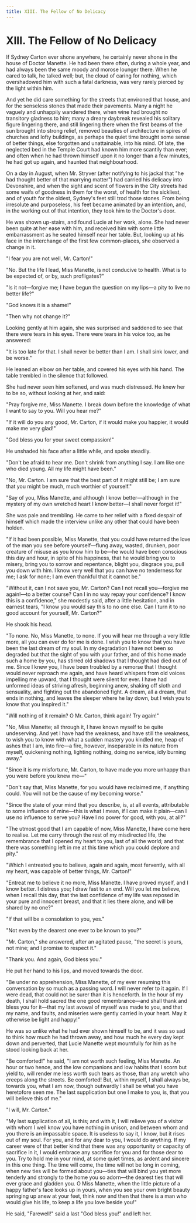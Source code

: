 ```yaml
---
title: XIII. The Fellow of No Delicacy
---
```

# XIII. The Fellow of No Delicacy

If Sydney Carton ever shone anywhere, he certainly never shone in the house of Doctor Manette. He had been there often, during a whole year, and had always been the same moody and morose lounger there. When he cared to talk, he talked well; but, the cloud of caring for nothing, which overshadowed him with such a fatal darkness, was very rarely pierced by the light within him.

And yet he did care something for the streets that environed that house, and for the senseless stones that made their pavements. Many a night he vaguely and unhappily wandered there, when wine had brought no transitory gladness to him; many a dreary daybreak revealed his solitary figure lingering there, and still lingering there when the first beams of the sun brought into strong relief, removed beauties of architecture in spires of churches and lofty buildings, as perhaps the quiet time brought some sense of better things, else forgotten and unattainable, into his mind. Of late, the neglected bed in the Temple Court had known him more scantily than ever; and often when he had thrown himself upon it no longer than a few minutes, he had got up again, and haunted that neighbourhood.

On a day in August, when Mr. Stryver (after notifying to his jackal that "he had thought better of that marrying matter") had carried his delicacy into Devonshire, and when the sight and scent of flowers in the City streets had some waifs of goodness in them for the worst, of health for the sickliest, and of youth for the oldest, Sydney's feet still trod those stones. From being irresolute and purposeless, his feet became animated by an intention, and, in the working out of that intention, they took him to the Doctor's door.

He was shown up-stairs, and found Lucie at her work, alone. She had never been quite at her ease with him, and received him with some little embarrassment as he seated himself near her table. But, looking up at his face in the interchange of the first few common-places, she observed a change in it.

"I fear you are not well, Mr. Carton!"

"No. But the life I lead, Miss Manette, is not conducive to health. What is to be expected of, or by, such profligates?"

"Is it not—forgive me; I have begun the question on my lips—a pity to live no better life?"

"God knows it is a shame!"

"Then why not change it?"

Looking gently at him again, she was surprised and saddened to see that there were tears in his eyes. There were tears in his voice too, as he answered:

"It is too late for that. I shall never be better than I am. I shall sink lower, and be worse."

He leaned an elbow on her table, and covered his eyes with his hand. The table trembled in the silence that followed.

She had never seen him softened, and was much distressed. He knew her to be so, without looking at her, and said:

"Pray forgive me, Miss Manette. I break down before the knowledge of what I want to say to you. Will you hear me?"

"If it will do you any good, Mr. Carton, if it would make you happier, it would make me very glad!"

"God bless you for your sweet compassion!"

He unshaded his face after a little while, and spoke steadily.

"Don't be afraid to hear me. Don't shrink from anything I say. I am like one who died young. All my life might have been."

"No, Mr. Carton. I am sure that the best part of it might still be; I am sure that you might be much, much worthier of yourself."

"Say of you, Miss Manette, and although I know better—although in the mystery of my own wretched heart I know better—I shall never forget it!"

She was pale and trembling. He came to her relief with a fixed despair of himself which made the interview unlike any other that could have been holden.

"If it had been possible, Miss Manette, that you could have returned the love of the man you see before yourself—flung away, wasted, drunken, poor creature of misuse as you know him to be—he would have been conscious this day and hour, in spite of his happiness, that he would bring you to misery, bring you to sorrow and repentance, blight you, disgrace you, pull you down with him. I know very well that you can have no tenderness for me; I ask for none; I am even thankful that it cannot be."

"Without it, can I not save you, Mr. Carton? Can I not recall you—forgive me again!—to a better course? Can I in no way repay your confidence? I know this is a confidence," she modestly said, after a little hesitation, and in earnest tears, "I know you would say this to no one else. Can I turn it to no good account for yourself, Mr. Carton?"

He shook his head.

"To none. No, Miss Manette, to none. If you will hear me through a very little more, all you can ever do for me is done. I wish you to know that you have been the last dream of my soul. In my degradation I have not been so degraded but that the sight of you with your father, and of this home made such a home by you, has stirred old shadows that I thought had died out of me. Since I knew you, I have been troubled by a remorse that I thought would never reproach me again, and have heard whispers from old voices impelling me upward, that I thought were silent for ever. I have had unformed ideas of striving afresh, beginning anew, shaking off sloth and sensuality, and fighting out the abandoned fight. A dream, all a dream, that ends in nothing, and leaves the sleeper where he lay down, but I wish you to know that you inspired it."

"Will nothing of it remain? O Mr. Carton, think again! Try again!"

"No, Miss Manette; all through it, I have known myself to be quite undeserving. And yet I have had the weakness, and have still the weakness, to wish you to know with what a sudden mastery you kindled me, heap of ashes that I am, into fire—a fire, however, inseparable in its nature from myself, quickening nothing, lighting nothing, doing no service, idly burning away."

"Since it is my misfortune, Mr. Carton, to have made you more unhappy than you were before you knew me—"

"Don't say that, Miss Manette, for you would have reclaimed me, if anything could. You will not be the cause of my becoming worse."

"Since the state of your mind that you describe, is, at all events, attributable to some influence of mine—this is what I mean, if I can make it plain—can I use no influence to serve you? Have I no power for good, with you, at all?"

"The utmost good that I am capable of now, Miss Manette, I have come here to realise. Let me carry through the rest of my misdirected life, the remembrance that I opened my heart to you, last of all the world; and that there was something left in me at this time which you could deplore and pity."

"Which I entreated you to believe, again and again, most fervently, with all my heart, was capable of better things, Mr. Carton!"

"Entreat me to believe it no more, Miss Manette. I have proved myself, and I know better. I distress you; I draw fast to an end. Will you let me believe, when I recall this day, that the last confidence of my life was reposed in your pure and innocent breast, and that it lies there alone, and will be shared by no one?"

"If that will be a consolation to you, yes."

"Not even by the dearest one ever to be known to you?"

"Mr. Carton," she answered, after an agitated pause, "the secret is yours, not mine; and I promise to respect it."

"Thank you. And again, God bless you."

He put her hand to his lips, and moved towards the door.

"Be under no apprehension, Miss Manette, of my ever resuming this conversation by so much as a passing word. I will never refer to it again. If I were dead, that could not be surer than it is henceforth. In the hour of my death, I shall hold sacred the one good remembrance—and shall thank and bless you for it—that my last avowal of myself was made to you, and that my name, and faults, and miseries were gently carried in your heart. May it otherwise be light and happy!"

He was so unlike what he had ever shown himself to be, and it was so sad to think how much he had thrown away, and how much he every day kept down and perverted, that Lucie Manette wept mournfully for him as he stood looking back at her.

"Be comforted!" he said, "I am not worth such feeling, Miss Manette. An hour or two hence, and the low companions and low habits that I scorn but yield to, will render me less worth such tears as those, than any wretch who creeps along the streets. Be comforted! But, within myself, I shall always be, towards you, what I am now, though outwardly I shall be what you have heretofore seen me. The last supplication but one I make to you, is, that you will believe this of me."

"I will, Mr. Carton."

"My last supplication of all, is this; and with it, I will relieve you of a visitor with whom I well know you have nothing in unison, and between whom and you there is an impassable space. It is useless to say it, I know, but it rises out of my soul. For you, and for any dear to you, I would do anything. If my career were of that better kind that there was any opportunity or capacity of sacrifice in it, I would embrace any sacrifice for you and for those dear to you. Try to hold me in your mind, at some quiet times, as ardent and sincere in this one thing. The time will come, the time will not be long in coming, when new ties will be formed about you—ties that will bind you yet more tenderly and strongly to the home you so adorn—the dearest ties that will ever grace and gladden you. O Miss Manette, when the little picture of a happy father's face looks up in yours, when you see your own bright beauty springing up anew at your feet, think now and then that there is a man who would give his life, to keep a life you love beside you!"

He said, "Farewell!" said a last "God bless you!" and left her.

